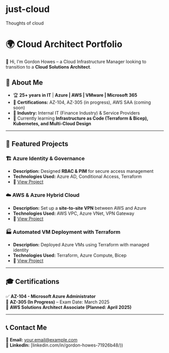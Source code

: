 # just-cloud
Thoughts of cloud
# 🌍 Cloud Architect Portfolio  
👋 Hi, I'm Gordon Howes – a Cloud Infrastructure Manager looking to transition to a **Cloud Solutions Architect**.  

## 🔹 About Me  
- 🏆 **25+ years in IT** | **Azure | AWS | VMware | Microsoft 365**  
- 📜 **Certifications:** AZ-104, AZ-305 (in progress), AWS SAA (coming soon)  
- 🏢 **Industry:** Internal IT (Finance Industry) & Service Providers  
- 🌱 Currently learning **Infrastructure as Code (Terraform & Bicep), Kubernetes, and Multi-Cloud Design**  

---

## 📂 Featured Projects  

### 🏗 **Azure Identity & Governance**  
- **Description:** Designed **RBAC & PIM** for secure access management  
- **Technologies Used:** Azure AD, Conditional Access, Terraform  
- 🔗 [View Project](./Azure-Projects/Azure-Identity-Governance/README.md)  

### ☁️ **AWS & Azure Hybrid Cloud**  
- **Description:** Set up a **site-to-site VPN** between AWS and Azure  
- **Technologies Used:** AWS VPC, Azure VNet, VPN Gateway  
- 🔗 [View Project](./AWS-Projects/AWS-VPC-Setup/README.md)  

### 🏭 **Automated VM Deployment with Terraform**  
- **Description:** Deployed Azure VMs using Terraform with managed identity  
- **Technologies Used:** Terraform, Azure Compute, Bicep  
- 🔗 [View Project](./Azure-Projects/Azure-VM-Deployment/README.md)  

---

## 🎓 Certifications  
✅ **AZ-104 - Microsoft Azure Administrator**  
📍 **AZ-305 (In Progress)** – Exam Date: March 2025  
📍 **AWS Solutions Architect Associate (Planned: April 2025)**  

---

## 📞 Contact Me  
📧 **Email:** [your.email@example.com](mailto:your.email@example.com)  
🔗 **LinkedIn:** [linkedin.com/in/gordon-howes-71926b48/))  
